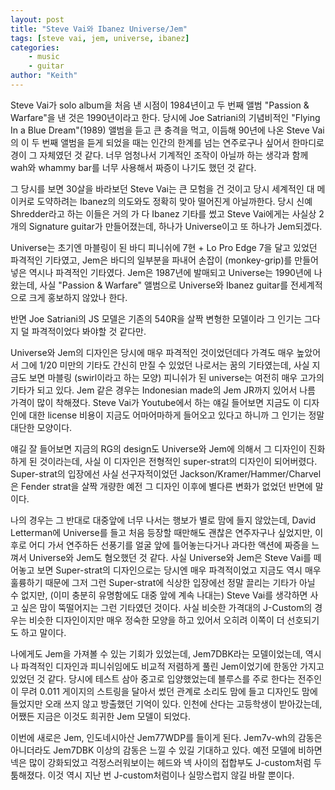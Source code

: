 ```yaml
---
layout: post
title: "Steve Vai와 Ibanez Universe/Jem"
tags: [steve vai, jem, universe, ibanez]
categories:
    - music
    - guitar
author: "Keith"
---
```


Steve Vai가 solo album을 처음 낸 시점이 1984년이고 두 번째 앨범 "Passion & Warfare"을 낸 것은 1990년이라고 한다. 당시에 Joe Satriani의 기념비적인 "Flying In a Blue Dream"(1989) 앨범을 듣고 큰 충격을 먹고, 이듬해 90년에 나온 Steve Vai의 이 두 번째 앨범을 듣게 되었을 때는 인간의 한계를 넘는 연주로구나 싶어서 한마디로 경이 그 자체였던 것 같다. 너무 엄청나서 기계적인 조작이 아닐까 하는 생각과 함께 wah와 whammy bar를 너무 사용해서 짜증이 나기도 했던 것 같다. 

그 당시를 보면 30살을 바라보던 Steve Vai는 큰 모험을 건 것이고 당시 세계적인 대 메이커로 도약하려는 Ibanez의 의도와도 정확히 맞아 떨어진게 아닐까한다. 당시 신예 Shredder라고 하는 이들은 거의 가 다 Ibanez 기타를 썼고 Steve Vai에게는 사실상 2개의 Signature guitar가 만들어졌는데, 하나가 Universe이고 또 하나가 Jem되겠다. 

Universe는 초기엔 마블링이 된 바디 피니쉬에 7현 + Lo Pro Edge 7을 달고 있었던 파격적인 기타였고, Jem은 바디의 일부분을 파내어 손잡이 (monkey-grip)를 만들어 넣은 역시나 파격적인 기타였다. Jem은 1987년에 발매되고 Universe는 1990년에 나왔는데, 사실 "Passion & Warfare" 앨범으로 Universe와 Ibanez guitar를 전세계적으로 크게 홍보하지 않았나 한다. 

반면 Joe Satriani의 JS 모델은 기존의 540R을 살짝 변형한 모델이라 그 인기는 그다지 덜 파격적이었다 봐야할 것 같다만.

Universe와 Jem의 디자인은 당시에 매우 파격적인 것이었던데다 가격도 매우 높았어서 그에 1/20 미만의 기타도 간신히 만질 수 있었던 나로서는 꿈의 기타였는데, 사실 지금도 보면 마블링 (swirl이라고 하는 모양) 피니쉬가 된 universe는 여전히 매우 고가의 기타가 되고 있다. Jem 같은 경우는 Indonesian made의 Jem JR까지 있어서 나름 가격이 많이 착해졌다. Steve Vai가 Youtube에서 하는 얘길 들어보면 지금도 이 디자인에 대한 license 비용이 지금도 어마어마하게 들어오고 있다고 하니까 그 인기는 정말 대단한 모양이다. 

얘길 잘 들어보면 지금의 RG의 design도 Universe와 Jem에 의해서 그 디자인이 진화하게 된 것이라는데, 사실 이 디자인은 전형적인 super-strat의 디자인이 되어버렸다. Super-strat의 입장에선 사실 선구자적이었던 Jackson/Kramer/Hammer/Charvel은 Fender strat을 살짝 개량한 예전 그 디자인 이후에 별다른 변화가 없었던 반면에 말이다. 

나의 경우는 그 반대로 대중앞에 너무 나서는 행보가 별로 맘에 들지 않았는데, David Letterman에 Universe를 들고 처음 등장할 때만해도 괜찮은 연주자구나 싶었지만, 이후로 어디 가서 연주하든 선풍기를 얼굴 앞에 틀어놓는다거나 과다한 액션에 짜증을 느껴서 Universe와 Jem도 혐오했던 것 같다. 사실 Universe와 Jem은 Steve Vai를 떼어놓고 보면 Super-strat의 디자인으로는 당시엔 매우 파격적이었고 지금도 역시 매우 훌륭하기 때문에 그저 그런 Super-strat에 식상한 입장에선 정말 끌리는 기타가 아닐 수 없지만, (이미 충분히 유명함에도 대중 앞에 계속 나대는) Steve Vai를 생각하면 사고 싶은 맘이 뚝떨어지는 그런 기타였던 것이다. 사실 비슷한 가격대의 J-Custom의 경우는 비슷한 디자인이지만 매우 정숙한 모양을 하고 있어서 오히려 이쪽이 더 선호되기도 하고 말이다.

나에게도 Jem을 가져볼 수 있는 기회가 있었는데, Jem7DBK라는 모델이었는데, 역시나 파격적인 디자인과 피니쉬임에도 비교적 저렴하게 풀린 Jem이었기에 한동안 가지고 있었던 것 같다. 당시에 테스트 삼아 중고로 입양했었는데 블루스를 주로 한다는 전주인이 무려 0.011 게이지의 스트링을 달아서 썼던 관계로 소리도 맘에 들고 디자인도 맘에 들었지만 오래 쓰지 않고 방출했던 기억이 있다. 인천에 산다는 고등학생이 받아갔는데, 어쨌든 지금은 이것도 희귀한 Jem 모델이 되었다. 

이번에 새로은 Jem, 인도네시아산 Jem77WDP를 들이게 된다. Jem7v-wh의 감동은 아니더라도 Jem7DBK 이상의 감동은 느낄 수 있길 기대하고 있다. 예전 모델에 비하면 넥은 많이 강화되었고 걱정스러워보이는 헤드와 넥 사이의 접합부도 J-custom처럼 두툼해졌다. 이것 역시 지난 번 J-custom처럼이나 실망스럽지 않길 바랄 뿐이다. 